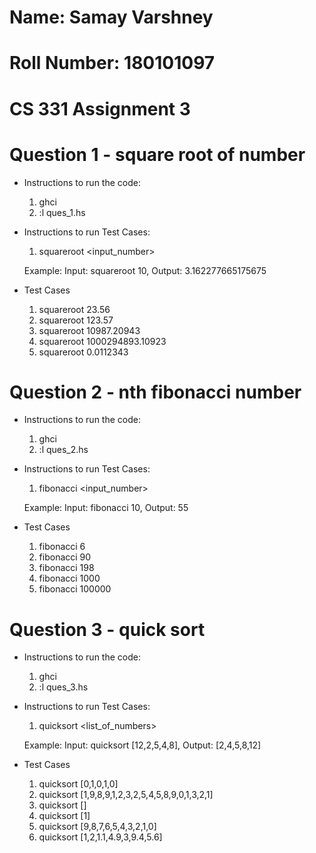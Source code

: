 # Name: Samay Varshney
# Roll Number: 180101097
# CS 331 Assignment 3

# Question 1 - square root of number

- Instructions to run the code:
	1) ghci
	2) :l ques_1.hs

- Instructions to run Test Cases:
	1) squareroot <input_number> 
	
	Example: Input: squareroot 10, Output: 3.162277665175675

- Test Cases
	1) squareroot 23.56
	2) squareroot 123.57
	3) squareroot 10987.20943
	4) squareroot 1000294893.10923
	5) squareroot 0.0112343


# Question 2 - nth fibonacci number

- Instructions to run the code:
	1) ghci
	2) :l ques_2.hs

- Instructions to run Test Cases:
	1) fibonacci <input_number> 
	
	Example: Input: fibonacci 10, Output: 55

- Test Cases
	1) fibonacci 6
	2) fibonacci 90
	3) fibonacci 198
	4) fibonacci 1000
	5) fibonacci 100000


# Question 3 - quick sort

- Instructions to run the code:
	1) ghci
	2) :l ques_3.hs

- Instructions to run Test Cases:
	1) quicksort <list_of_numbers> 
	
	Example: Input: quicksort [12,2,5,4,8], Output: [2,4,5,8,12]

- Test Cases
	1) quicksort [0,1,0,1,0]
	2) quicksort [1,9,8,9,1,2,3,2,5,4,5,8,9,0,1,3,2,1]
	3) quicksort []
	4) quicksort [1]
	5) quicksort [9,8,7,6,5,4,3,2,1,0]
	6) quicksort [1,2,1.1,4.9,3,9.4,5.6]
